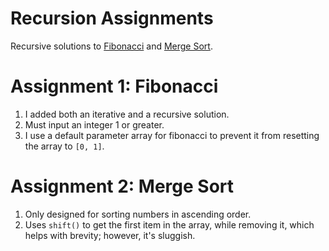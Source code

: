 # Recursion Assignments

Recursive solutions to [Fibonacci](https://en.wikipedia.org/wiki/Fibonacci_number) and [Merge Sort](https://en.wikipedia.org/wiki/Merge_sort).

# Assignment 1: Fibonacci

1. I added both an iterative and a recursive solution.
2. Must input an integer 1 or greater.
3. I use a default parameter array for fibonacci to prevent it from resetting the array to `[0, 1]`.

# Assignment 2: Merge Sort

1. Only designed for sorting numbers in ascending order.
2. Uses `shift()` to get the first item in the array, while removing it, which helps with brevity; however, it's sluggish.
